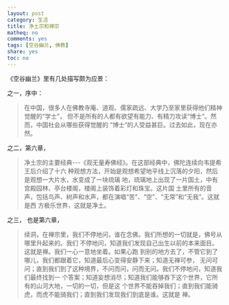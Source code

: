 ```yaml
---
layout: post
category: 生活
title: 净土宗和禅宗
matheq: no
comments: yes
tags: [空谷幽兰, 佛教]
share: yes
toc: no
---
```

《空谷幽兰》里有几处描写颇为应景：

之一，序中：

> 在中国，很多人在佛教寺庵、道观、儒家疏远、大学乃至家里获得他们精神觉醒的“学士”，
> 但不是所有的人都有欲望有能力、有精力攻读“博士”。然而，中国社会从哪些获得觉醒的
> “博士”的人受益甚巨。过去如此，现在亦然。

之二，第六章，

> 净土宗的主要经典---《观无量寿佛经》。在这部经典中，佛陀连续向韦提希王后介绍了十六
> 种观想方法，开始是观想希望地平线上沉落的夕阳，然后是观想一大片水，水变成了一块琉璃
> 地，琉璃地上出现了一片国土，中有宫殿园林、亭台楼阁，楼阁上装饰着彩灯和珠宝。这片国
> 土里所有的音声，包括鸟声、树声和水声，都在演唱“苦”、“空”、“无常”和“无我”。这就是西
> 方极乐世界，这就是净土。

之三， 也是第六章，

> 续洞，在禅宗里，我们不停地问，谁在念佛。我们所想的一切就是，佛号从哪里升起来的。我们
> 不停地问，知道我们发现自己出生以前的本来面目。这就是禅。我们一心一意地坐着。如果心跑
> 到别的地方去了，不管它到了哪儿，我们都跟着它，知道最后心变得安静下来；知道无禅可参，
> 无问可问；直到我们到了这种境界，不问而问，问而无问。我们不停地问，知道我们最终找到一
> 个答案；知道妄想消尽；知道我们能够吞下这个世界，它所有的山河大地，一切的一切，但是这
> 个世界不能吞掉我们；直到我们能骑虎，而虎不能骑我们；直到我们发现我们到底是谁。这就是
> 禅。

